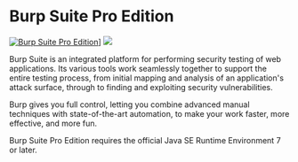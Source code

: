 # Burp Suite Pro Edition
[![Burp Suite Pro Edition](https://img.shields.io/badge/chocolatey-burp--suite--pro--edition-brightgreen.svg)](https://community.chocolatey.org/packages/burp-suite-pro-edition/)]
[![](https://img.shields.io/chocolatey/dt/burp-suite-pro-edition)](https://chocolatey.org/packages/burp-suite-pro-edition)

Burp Suite is an integrated platform for performing security testing of web applications. Its various tools work seamlessly together to support the entire testing process, from initial mapping and analysis of an application's attack surface, through to finding and exploiting security vulnerabilities.

Burp gives you full control, letting you combine advanced manual techniques with state-of-the-art automation, to make your work faster, more effective, and more fun.

Burp Suite Pro Edition requires the official Java SE Runtime Environment 7 or later.
